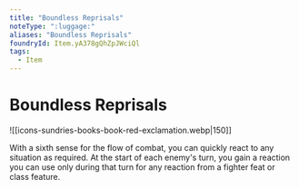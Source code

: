 ```yaml
---
title: "Boundless Reprisals"
noteType: ":luggage:"
aliases: "Boundless Reprisals"
foundryId: Item.yA378gQhZpJWciQl
tags:
  - Item
---
```


# Boundless Reprisals
![[icons-sundries-books-book-red-exclamation.webp|150]]

With a sixth sense for the flow of combat, you can quickly react to any situation as required. At the start of each enemy's turn, you gain a reaction you can use only during that turn for any reaction from a fighter feat or class feature.
